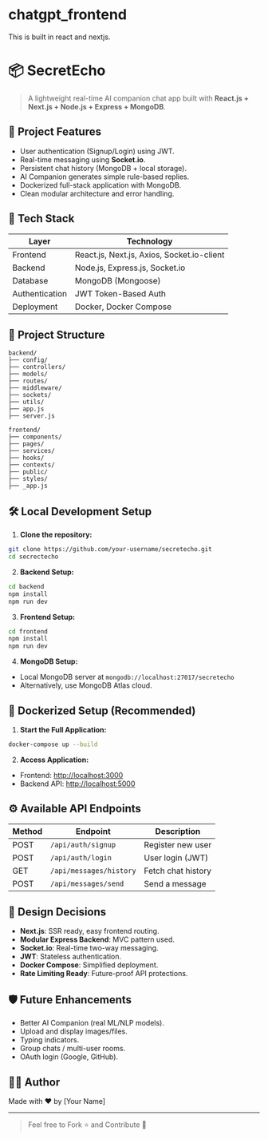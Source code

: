 # chatgpt_frontend
This is built in react and nextjs.

# 📦 SecretEcho

> A lightweight real-time AI companion chat app built with **React.js + Next.js + Node.js + Express + MongoDB**.


## 🚀 Project Features
- User authentication (Signup/Login) using JWT.
- Real-time messaging using **Socket.io**.
- Persistent chat history (MongoDB + local storage).
- AI Companion generates simple rule-based replies.
- Dockerized full-stack application with MongoDB.
- Clean modular architecture and error handling.


## 🧩 Tech Stack
| Layer       | Technology                |
|-------------|----------------------------|
| Frontend    | React.js, Next.js, Axios, Socket.io-client |
| Backend     | Node.js, Express.js, Socket.io |
| Database    | MongoDB (Mongoose)          |
| Authentication | JWT Token-Based Auth      |
| Deployment  | Docker, Docker Compose     |


## 📂 Project Structure

```
backend/
├── config/
├── controllers/
├── models/
├── routes/
├── middleware/
├── sockets/
├── utils/
├── app.js
├── server.js

frontend/
├── components/
├── pages/
├── services/
├── hooks/
├── contexts/
├── public/
├── styles/
├── _app.js
```


## 🛠️ Local Development Setup

1. **Clone the repository:**

```bash
git clone https://github.com/your-username/secretecho.git
cd secrectecho
```

2. **Backend Setup:**
```bash
cd backend
npm install
npm run dev
```

3. **Frontend Setup:**
```bash
cd frontend
npm install
npm run dev
```

4. **MongoDB Setup:**
- Local MongoDB server at `mongodb://localhost:27017/secretecho`
- Alternatively, use MongoDB Atlas cloud.


## 🐳 Dockerized Setup (Recommended)

1. **Start the Full Application:**

```bash
docker-compose up --build
```

2. **Access Application:**
- Frontend: [http://localhost:3000](http://localhost:3000)
- Backend API: [http://localhost:5000](http://localhost:5000)


## ⚙️ Available API Endpoints

| Method | Endpoint                  | Description               |
|--------|----------------------------|---------------------------|
| POST   | `/api/auth/signup`         | Register new user         |
| POST   | `/api/auth/login`          | User login (JWT)           |
| GET    | `/api/messages/history`    | Fetch chat history        |
| POST   | `/api/messages/send`       | Send a message            |


## 📜 Design Decisions
- **Next.js**: SSR ready, easy frontend routing.
- **Modular Express Backend**: MVC pattern used.
- **Socket.io**: Real-time two-way messaging.
- **JWT**: Stateless authentication.
- **Docker Compose**: Simplified deployment.
- **Rate Limiting Ready**: Future-proof API protections.


## 🛡️ Future Enhancements
- Better AI Companion (real ML/NLP models).
- Upload and display images/files.
- Typing indicators.
- Group chats / multi-user rooms.
- OAuth login (Google, GitHub).


## 👨‍💻 Author
Made with ❤️ by [Your Name]

---

> Feel free to Fork ⭐ and Contribute 🚀
